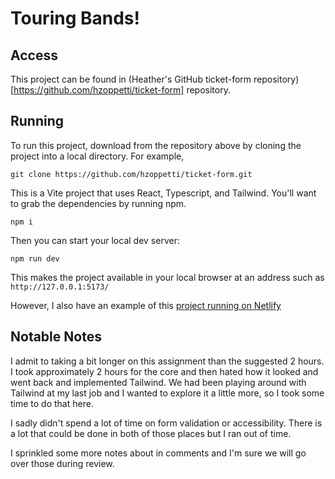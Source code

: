 # Touring Bands!

## Access

This project can be found in (Heather's GitHub ticket-form repository)[https://github.com/hzoppetti/ticket-form] repository.

## Running

To run this project, download from the repository above by cloning the project into a local directory. For example,

```
git clone https://github.com/hzoppetti/ticket-form.git
```

This is a Vite project that uses React, Typescript, and Tailwind. You'll want to grab the dependencies by running npm.

```
npm i
```

Then you can start your local dev server:
```
npm run dev
```

This makes the project available in your local browser at an address such as `http://127.0.0.1:5173/`

However, I also have an example of this [project running on Netlify](https://meek-mermaid-c73df7.netlify.app)

## Notable Notes

I admit to taking a bit longer on this assignment than the suggested 2 hours. I took approximately 2 hours for the core and then hated how it looked and went back and implemented Tailwind. We had been playing around with Tailwind at my last job and I wanted to explore it a little more, so I took some time to do that here.

I sadly didn't spend a lot of time on form validation or accessibility. There is a lot that could be done in both of those places but I ran out of time.

I sprinkled some more notes about in comments and I'm sure we will go over those during review.
